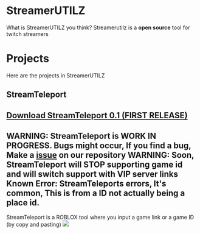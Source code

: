 # StreamerUTILZ
What is StreamerUTILZ you think?
Streamerutilz is a **open source** tool for twitch streamers

# Projects
Here are the projects in StreamerUTILZ
## StreamTeleport
[Download StreamTeleport 0.1 (FIRST RELEASE)](https://upload.dogeplayz.xyz/r/kts0y9mpy9a.rbxl)
---
WARNING: StreamTeleport is WORK IN PROGRESS. Bugs might occur, If you find a bug, Make a [issue](https://github.com/DogePlayz-Dev/StreamerUTILZ/issues) on our repository
WARNING: Soon, StreamTeleport will STOP supporting game id and will switch support with VIP server links
Known Error: StreamTeleports errors, It's common, This is from a ID not actually being a place id.
---
StreamTeleport is a ROBLOX tool where you input a game link or a game ID (by copy and pasting)
![](https://us-east-1.tixte.net/uploads/upload.dogeplayz.xyz/kts1jg5969a.png)
